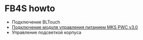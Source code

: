 # FB4S howto

* Подключение BLTouch
* [Подключение модуля управления питанием MKS PWC v3.0](./mks_pwc/readme.md)
* Управление подсветкой корпуса

